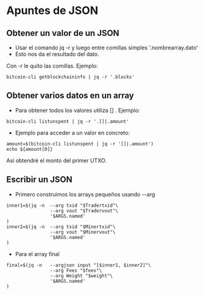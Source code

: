 # Apuntes de JSON

## Obtener un valor de un JSON

* Usar el comando jq -r y luego entre comillas simples '.nombrearray.dato'
* Esto nos da el resultado del dato.
  
Con -r le quito las comillas.
Ejemplo:

```
bitcoin-cli getblockchaininfo | jq -r '.blocks'
```

## Obtener varios datos en un array

* Para obtener todos los valores utiliza [] .
Ejemplo:

```
bitcoin-cli listunspent | jq -r '.[]|.amount'
```

* Ejemplo para acceder a un valor en concreto:

```
amount=$(bitcoin-cli listunspent | jq -r '[]|.amount')
echo ${amount[0]}
```

Así obtendré el monto del primer UTXO.

## Escribir un JSON

* Primero construimos los arrays pequeños usando --arg

```
inner1=$(jq -n  --arg txid "$Tradertxid"\
                --arg vout "$Tradervout"\
                '$ARGS.named'
)
inner2=$(jq -n  --arg txid "$Minertxid"\
                --arg vout "$Minervout"\
                '$ARGS.named'
)
```

* Para el array final

```
final=$(jq -n   --argjson input "[$inner1, $inner2]"\
                --arg Fees "$fees"\
                --arg Weight "$weight"\
                '$ARGS.named'
)
```
